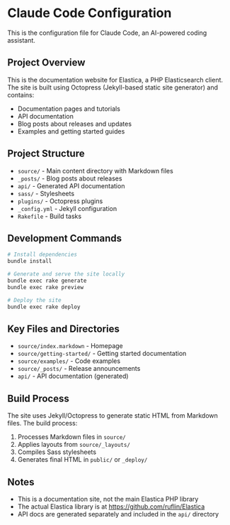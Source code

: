 # Claude Code Configuration

This is the configuration file for Claude Code, an AI-powered coding assistant.

## Project Overview

This is the documentation website for Elastica, a PHP Elasticsearch client. The site is built using Octopress (Jekyll-based static site generator) and contains:

- Documentation pages and tutorials
- API documentation
- Blog posts about releases and updates
- Examples and getting started guides

## Project Structure

- `source/` - Main content directory with Markdown files
- `_posts/` - Blog posts about releases
- `api/` - Generated API documentation
- `sass/` - Stylesheets
- `plugins/` - Octopress plugins
- `_config.yml` - Jekyll configuration
- `Rakefile` - Build tasks

## Development Commands

```bash
# Install dependencies
bundle install

# Generate and serve the site locally
bundle exec rake generate
bundle exec rake preview

# Deploy the site
bundle exec rake deploy
```

## Key Files and Directories

- `source/index.markdown` - Homepage
- `source/getting-started/` - Getting started documentation
- `source/examples/` - Code examples
- `source/_posts/` - Release announcements
- `api/` - API documentation (generated)

## Build Process

The site uses Jekyll/Octopress to generate static HTML from Markdown files. The build process:

1. Processes Markdown files in `source/`
2. Applies layouts from `source/_layouts/`
3. Compiles Sass stylesheets
4. Generates final HTML in `public/` or `_deploy/`

## Notes

- This is a documentation site, not the main Elastica PHP library
- The actual Elastica library is at https://github.com/ruflin/Elastica
- API docs are generated separately and included in the `api/` directory
